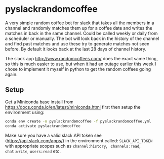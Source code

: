 # pyslackrandomcoffee

A very simple random coffee bot for slack that takes all the members in a channel and randomly matches them up for a
coffee date and writes the matches in back in the same channel. Could be called weekly or daily from a scheduler or
manually. The bot will look back in the history of the channel and find past matches and use these try to generate
matches not seen before. By default it looks back at the last 28 days of channel history.

The slack app http://www.randomcoffees.com/ does the exact same thing, so this is much easier to use, but when it had an
outage earlier this week I chose to implement it myself in python to get the random coffees going again.

## Setup
Get a Miniconda base install from https://docs.conda.io/en/latest/miniconda.html first then setup the environment using:
```bash
conda env create -n pyslackrandomcoffee -f pyslackrandomcoffee.yml
conda activate pyslackrandomcoffee
```
Make sure you have a valid slack API token see (https://api.slack.com/apps/) in the environment called: `SLACK_API_TOKEN` with appropriate scopes such as
`channel:history`, ` channels:read`, `chat:write`, `users:read` etc. 

